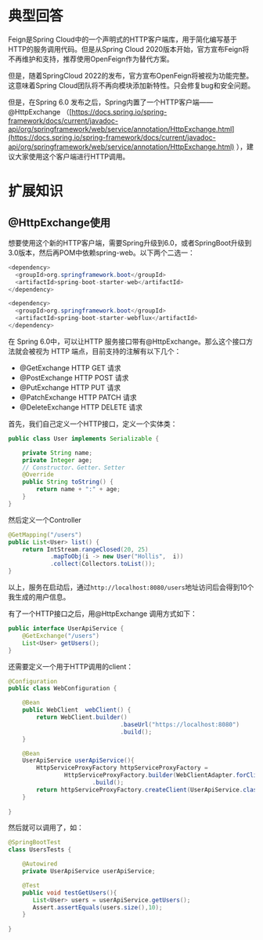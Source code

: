 # 典型回答

Feign是Spring Cloud中的一个声明式的HTTP客户端库，用于简化编写基于HTTP的服务调用代码。但是从Spring Cloud 2020版本开始，官方宣布Feign将不再维护和支持，推荐使用OpenFeign作为替代方案。

但是，随着SpringCloud 2022的发布，官方宣布OpenFeign将被视为功能完整。这意味着Spring Cloud团队将不再向模块添加新特性。只会修复bug和安全问题。

但是，在Spring 6.0 发布之后，Spring内置了一个HTTP客户端——@HttpExchange （[https://docs.spring.io/spring-framework/docs/current/javadoc-api/org/springframework/web/service/annotation/HttpExchange.html](https://docs.spring.io/spring-framework/docs/current/javadoc-api/org/springframework/web/service/annotation/HttpExchange.html) ），建议大家使用这个客户端进行HTTP调用。

# 扩展知识

## @HttpExchange使用

想要使用这个新的HTTP客户端，需要Spring升级到6.0，或者SpringBoot升级到3.0版本，然后再POM中依赖spring-web。以下两个二选一：

```java
<dependency>
  <groupId>org.springframework.boot</groupId>
  <artifactId>spring-boot-starter-web</artifactId>
</dependency>

<dependency>
  <groupId>org.springframework.boot</groupId>
  <artifactId>spring-boot-starter-webflux</artifactId>
</dependency>
```

在 Spring 6.0中，可以让HTTP 服务接口带有@HttpExchange。那么这个接口方法就会被视为 HTTP 端点，目前支持的注解有以下几个：

- @GetExchange  HTTP GET 请求
- @PostExchange  HTTP POST 请求
- @PutExchange  HTTP PUT 请求
- @PatchExchange  HTTP PATCH 请求
- @DeleteExchange  HTTP DELETE 请求

首先，我们自己定义一个HTTP接口，定义一个实体类：

```java
public class User implements Serializable {

    private String name;
    private Integer age;
    // Constructor、Getter、Setter
    @Override
    public String toString() {
        return name + ":" + age;
    }
}

```

然后定义一个Controller
```java
@GetMapping("/users")
public List<User> list() {
    return IntStream.rangeClosed(20, 25)
            .mapToObj(i -> new User("Hollis",  i))
            .collect(Collectors.toList());
}
```

以上，服务在启动后，通过`http://localhost:8080/users`地址访问后会得到10个我生成的用户信息。

有了一个HTTP接口之后，用@HttpExchange 调用方式如下：

```java
public interface UserApiService {
    @GetExchange("/users")
    List<User> getUsers();
}
```

还需要定义一个用于HTTP调用的client：

```java
@Configuration
public class WebConfiguration {

    @Bean
    public WebClient  webClient() {
        return WebClient.builder()
                                .baseUrl("https://localhost:8080")
                                .build();
    }

    @Bean
    UserApiService userApiService(){
        HttpServiceProxyFactory httpServiceProxyFactory =
                HttpServiceProxyFactory.builder(WebClientAdapter.forClient(webClient()))
                        .build();
        return httpServiceProxyFactory.createClient(UserApiService.class);
    }
    	
}
```

然后就可以调用了，如：

```java
@SpringBootTest
class UsersTests {

    @Autowired
    private UserApiService userApiService;

    @Test
    public void testGetUsers(){
       List<User> users = userApiService.getUsers();
       Assert.assertEquals(users.size(),10);
    }
    
}
```

